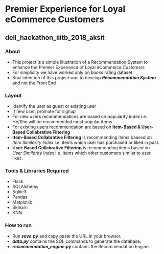 # Premier Experience for Loyal eCommerce Customers
## dell_hackathon_iiitb_2018_aksit

### About
- This project is a simple illustration of a Recommendation System to enhance the Premier Experience of Loyal eCommerce Customers
- For simplicity we have worked only on books rating dataset
- Soul intention of this project was to develop __*Recommendation System*__ and not the Front End

### Layout
- Identify the user as guest or existing user
- If new user, promote for signup
- For new users recommendations are based on popularity index i.e. He/She will be recommended most popular items
- For existing users recommendation are based on **Item-Based & User-Based Collabrative Filtering** 
- **Item-Based Collabrative Filtering** is recommending items baased on *Item Similarity Index* i.e. items which user has purchased or                                             liked in past.
- **User-Based Collabrative Filtering** is recommending items based on *User Similarity Index* i.e. items which other customers similar to                                         user likes.

### Tools & Libraries Required
- Flask
- SQLAlchemy
- Sqlite3
- Pandas
- Matplotlib
- Sklearn
- KNN
### How to run
- Run __*save.py*__ and copy paste the URL in your browser.
- __*data.py*__ contains the SQL commands to generate the database.
- __*recommendation_engine.py*__ contains the Recommendation Engine.
